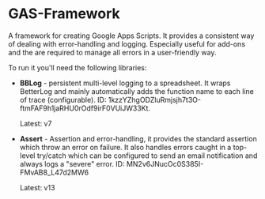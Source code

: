 # GAS-Framework
A framework for creating Google Apps Scripts. It provides a consistent way of dealing with error-handling and logging. Especially useful for add-ons and the are required to manage all errors in a user-friendly way.

To run it you'll need the following libraries:

* **BBLog** - persistent multi-level logging to a spreadsheet. It wraps BetterLog and mainly automatically adds the function name to each line of trace (configurable). ID: 1kzzYZhgODZluRmjsjh7t3O-ftmFAF9h1jaRHU0rOdf9irF0VUiJW33Kt.

    Latest: v7

* **Assert** - Assertion and error-handling, it provides the standard assertion which throw an error on failure. It also handles errors caught in a top-level try/catch which can be configured to send an email notification and always logs a "severe" error. ID: MN2v6JNucOc0S385I-FMvAB8_L47d2MW6

    Latest: v13
